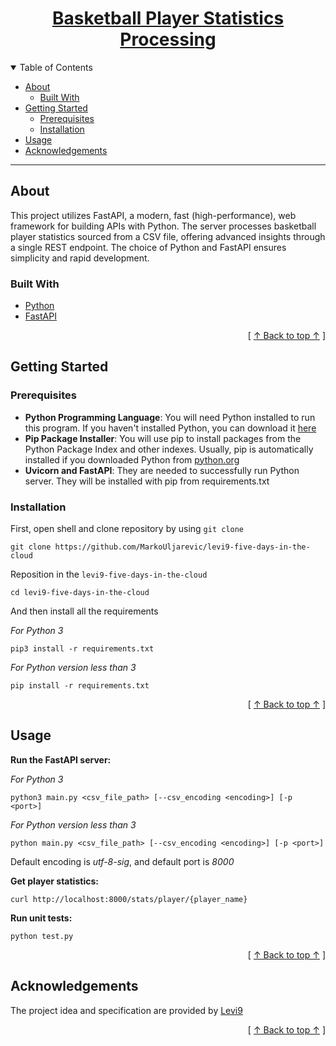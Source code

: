 <h1 align="center">
  <a href="https://github.com/MarkoUljarevic/levi9-five-days-in-the-cloud">
    Basketball Player Statistics Processing
  </a>
</h1>

<details open="open">
<summary id="table-of-contents">Table of Contents</summary>

- [About](#about)
  - [Built With](#built-with)
- [Getting Started](#getting-started)
  - [Prerequisites](#prerequisites)
  - [Installation](#installation)
- [Usage](#usage)
- [Acknowledgements](#acknowledgements)

</details>

---

## About

This project utilizes FastAPI, a modern, fast (high-performance), web framework for building APIs with Python. The server processes basketball player statistics sourced from a CSV file, offering advanced insights through a single REST endpoint. The choice of Python and FastAPI ensures simplicity and rapid development.


### Built With

- [Python](https://www.python.org/)
- [FastAPI](https://fastapi.tiangolo.com/)
<div align="right">[ <a href="#table-of-contents">↑ Back to top ↑</a> ]</div>

## Getting Started

### Prerequisites

- **Python Programming Language**: You will need Python installed to run this program. If you haven't installed Python, you can download it [here](https://www.python.org/downloads/)
- **Pip Package Installer**: You will use pip to install packages from the Python Package Index and other indexes. Usually, pip is automatically installed if you downloaded Python from [python.org](https://www.python.org/)
- **Uvicorn and FastAPI**: They are needed to successfully run Python server. They will be installed with pip from requirements.txt 


### Installation

First, open shell and clone repository by using `git clone`
```
git clone https://github.com/MarkoUljarevic/levi9-five-days-in-the-cloud
```
Reposition in the `levi9-five-days-in-the-cloud`
```
cd levi9-five-days-in-the-cloud
```
And then install all the requirements

*For Python 3*
```
pip3 install -r requirements.txt
```
*For Python version less than 3*
```
pip install -r requirements.txt
```
<div align="right">[ <a href="#table-of-contents">↑ Back to top ↑</a> ]</div>

## Usage

**Run the FastAPI server:**

*For Python 3*
```
python3 main.py <csv_file_path> [--csv_encoding <encoding>] [-p <port>]
```
*For Python version less than 3*
```
python main.py <csv_file_path> [--csv_encoding <encoding>] [-p <port>]
```
Default encoding is *utf-8-sig*, and default port is *8000*

**Get player statistics:**
```
curl http://localhost:8000/stats/player/{player_name}
```

**Run unit tests:**
```
python test.py
```

<div align="right">[ <a href="#table-of-contents">↑ Back to top ↑</a> ]</div>

## Acknowledgements

The project idea and specification are provided by [Levi9](https://www.levi9.com/)
<div align="right">[ <a href="#table-of-contents">↑ Back to top ↑</a> ]</div>
